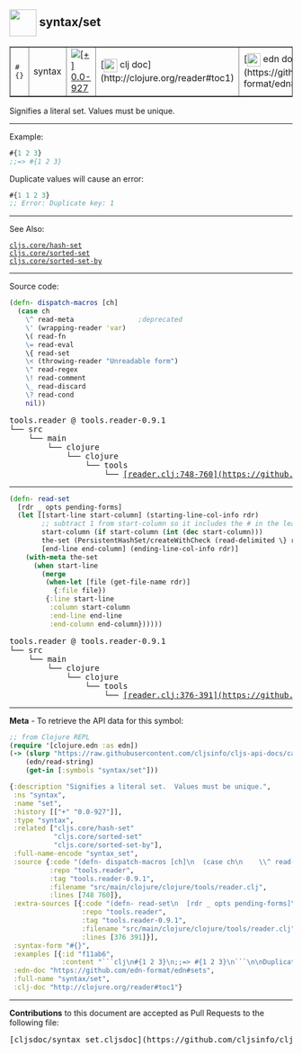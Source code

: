 ## <img width="48px" valign="middle" src="http://i.imgur.com/Hi20huC.png"> syntax/set

 <table border="1">
<tr>
<td><samp>#{}</samp></td>
<td>syntax</td>
<td><a href="https://github.com/cljsinfo/cljs-api-docs/tree/0.0-927"><img valign="middle" alt="[+] 0.0-927" src="https://img.shields.io/badge/+-0.0--927-lightgrey.svg"></a> </td>
<td>
[<img height="24px" valign="middle" src="http://i.imgur.com/1GjPKvB.png"> clj doc](http://clojure.org/reader#toc1)
</td>
<td>
[<img height="24px" valign="middle" src="http://i.imgur.com/I8uNXHv.png"> edn doc](https://github.com/edn-format/edn#sets)
</td>
</tr>
</table>


Signifies a literal set.  Values must be unique.

---

Example:

```clj
#{1 2 3}
;;=> #{1 2 3}
```

Duplicate values will cause an error:

```clj
#{1 1 2 3}
;; Error: Duplicate key: 1
```

---

See Also:

[`cljs.core/hash-set`](cljs.core_hash-set.md)<br>
[`cljs.core/sorted-set`](cljs.core_sorted-set.md)<br>
[`cljs.core/sorted-set-by`](cljs.core_sorted-set-by.md)<br>

---


Source code:

```clj
(defn- dispatch-macros [ch]
  (case ch
    \^ read-meta                ;deprecated
    \' (wrapping-reader 'var)
    \( read-fn
    \= read-eval
    \{ read-set
    \< (throwing-reader "Unreadable form")
    \" read-regex
    \! read-comment
    \_ read-discard
    \? read-cond
    nil))
```

 <pre>
tools.reader @ tools.reader-0.9.1
└── src
    └── main
        └── clojure
            └── clojure
                └── tools
                    └── <ins>[reader.clj:748-760](https://github.com/clojure/tools.reader/blob/tools.reader-0.9.1/src/main/clojure/clojure/tools/reader.clj#L748-L760)</ins>
</pre>


---

```clj
(defn- read-set
  [rdr _ opts pending-forms]
  (let [[start-line start-column] (starting-line-col-info rdr)
        ;; subtract 1 from start-column so it includes the # in the leading #{
        start-column (if start-column (int (dec start-column)))
        the-set (PersistentHashSet/createWithCheck (read-delimited \} rdr opts pending-forms))
        [end-line end-column] (ending-line-col-info rdr)]
    (with-meta the-set
      (when start-line
        (merge
         (when-let [file (get-file-name rdr)]
           {:file file})
         {:line start-line
          :column start-column
          :end-line end-line
          :end-column end-column})))))
```

 <pre>
tools.reader @ tools.reader-0.9.1
└── src
    └── main
        └── clojure
            └── clojure
                └── tools
                    └── <ins>[reader.clj:376-391](https://github.com/clojure/tools.reader/blob/tools.reader-0.9.1/src/main/clojure/clojure/tools/reader.clj#L376-L391)</ins>
</pre>

---

__Meta__ - To retrieve the API data for this symbol:

```clj
;; from Clojure REPL
(require '[clojure.edn :as edn])
(-> (slurp "https://raw.githubusercontent.com/cljsinfo/cljs-api-docs/catalog/cljs-api.edn")
    (edn/read-string)
    (get-in [:symbols "syntax/set"]))
```

```clj
{:description "Signifies a literal set.  Values must be unique.",
 :ns "syntax",
 :name "set",
 :history [["+" "0.0-927"]],
 :type "syntax",
 :related ["cljs.core/hash-set"
           "cljs.core/sorted-set"
           "cljs.core/sorted-set-by"],
 :full-name-encode "syntax_set",
 :source {:code "(defn- dispatch-macros [ch]\n  (case ch\n    \\^ read-meta                ;deprecated\n    \\' (wrapping-reader 'var)\n    \\( read-fn\n    \\= read-eval\n    \\{ read-set\n    \\< (throwing-reader \"Unreadable form\")\n    \\\" read-regex\n    \\! read-comment\n    \\_ read-discard\n    \\? read-cond\n    nil))",
          :repo "tools.reader",
          :tag "tools.reader-0.9.1",
          :filename "src/main/clojure/clojure/tools/reader.clj",
          :lines [748 760]},
 :extra-sources [{:code "(defn- read-set\n  [rdr _ opts pending-forms]\n  (let [[start-line start-column] (starting-line-col-info rdr)\n        ;; subtract 1 from start-column so it includes the # in the leading #{\n        start-column (if start-column (int (dec start-column)))\n        the-set (PersistentHashSet/createWithCheck (read-delimited \\} rdr opts pending-forms))\n        [end-line end-column] (ending-line-col-info rdr)]\n    (with-meta the-set\n      (when start-line\n        (merge\n         (when-let [file (get-file-name rdr)]\n           {:file file})\n         {:line start-line\n          :column start-column\n          :end-line end-line\n          :end-column end-column})))))",
                  :repo "tools.reader",
                  :tag "tools.reader-0.9.1",
                  :filename "src/main/clojure/clojure/tools/reader.clj",
                  :lines [376 391]}],
 :syntax-form "#{}",
 :examples [{:id "f11ab6",
             :content "```clj\n#{1 2 3}\n;;=> #{1 2 3}\n```\n\nDuplicate values will cause an error:\n\n```clj\n#{1 1 2 3}\n;; Error: Duplicate key: 1\n```"}],
 :edn-doc "https://github.com/edn-format/edn#sets",
 :full-name "syntax/set",
 :clj-doc "http://clojure.org/reader#toc1"}

```

---

__Contributions__ to this document are accepted as Pull Requests to the following file:

 <pre>
[cljsdoc/syntax_set.cljsdoc](https://github.com/cljsinfo/cljs-api-docs/blob/master/cljsdoc/syntax_set.cljsdoc)
</pre>

